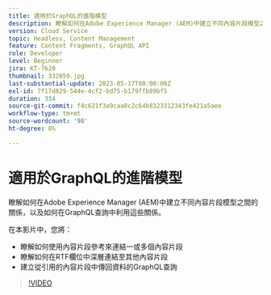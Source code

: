 ```yaml
---
title: 適用於GraphQL的進階模型
description: 瞭解如何在Adobe Experience Manager (AEM)中建立不同內容片段模型之間的關係，以及如何在GraphQL查詢中利用這些關係。
version: Cloud Service
topic: Headless, Content Management
feature: Content Fragments, GraphQL API
role: Developer
level: Beginner
jira: KT-7620
thumbnail: 332859.jpg
last-substantial-update: 2023-05-17T00:00:00Z
exl-id: 7f17d829-544e-4cf2-bd75-b179ffb89bf5
duration: 334
source-git-commit: f4c621f3a9caa8c2c64b8323312343fe421a5aee
workflow-type: tm+mt
source-wordcount: '98'
ht-degree: 0%

---
```


# 適用於GraphQL的進階模型

瞭解如何在Adobe Experience Manager (AEM)中建立不同內容片段模型之間的關係，以及如何在GraphQL查詢中利用這些關係。

在本影片中，您將：

+ 瞭解如何使用內容片段參考來連結一或多個內容片段
+ 瞭解如何在RTF欄位中深層連結至其他內容片段
+ 建立從引用的內容片段中傳回資料的GraphQL查詢

>[!VIDEO](https://video.tv.adobe.com/v/332859?quality=12&learn=on)
